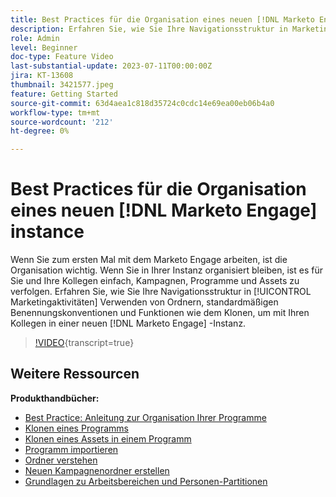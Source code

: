 ```yaml
---
title: Best Practices für die Organisation eines neuen [!DNL Marketo Engage] instance
description: Erfahren Sie, wie Sie Ihre Navigationsstruktur in Marketing-Aktivitäten mithilfe von Ordnern, standardmäßigen Benennungskonventionen und Funktionen wie dem Klonen organisieren, um Ihre Kollegen in einer neuen Marketo Engage-Instanz einfach zu verwenden.
role: Admin
level: Beginner
doc-type: Feature Video
last-substantial-update: 2023-07-11T00:00:00Z
jira: KT-13608
thumbnail: 3421577.jpeg
feature: Getting Started
source-git-commit: 63d4aea1c818d35724c0cdc14e69ea00eb06b4a0
workflow-type: tm+mt
source-wordcount: '212'
ht-degree: 0%

---
```



# Best Practices für die Organisation eines neuen [!DNL Marketo Engage] instance

Wenn Sie zum ersten Mal mit dem Marketo Engage arbeiten, ist die Organisation wichtig. Wenn Sie in Ihrer Instanz organisiert bleiben, ist es für Sie und Ihre Kollegen einfach, Kampagnen, Programme und Assets zu verfolgen. Erfahren Sie, wie Sie Ihre Navigationsstruktur in [!UICONTROL Marketingaktivitäten] Verwenden von Ordnern, standardmäßigen Benennungskonventionen und Funktionen wie dem Klonen, um mit Ihren Kollegen in einer neuen [!DNL Marketo Engage] -Instanz. 

>[!VIDEO](https://video.tv.adobe.com/v/3421577/?learn=on){transcript=true}

## Weitere Ressourcen

**Produkthandbücher:**

* [Best Practice: Anleitung zur Organisation Ihrer Programme](https://experienceleague.adobe.com/docs/marketo/using/product-docs/core-marketo-concepts/programs/working-with-programs/best-practice-how-to-organize-your-programs.html)
* [Klonen eines Programms](https://experienceleague.adobe.com/docs/marketo/using/product-docs/core-marketo-concepts/programs/working-with-programs/clone-a-program.html)
* [Klonen eines Assets in einem Programm](https://experienceleague.adobe.com/docs/marketo/using/product-docs/core-marketo-concepts/programs/working-with-programs/clone-an-asset-in-a-program.html)
* [Programm importieren](https://experienceleague.adobe.com/docs/marketo/using/product-docs/core-marketo-concepts/programs/working-with-programs/import-a-program.html)
* [Ordner verstehen](https://experienceleague.adobe.com/docs/marketo/using/product-docs/core-marketo-concepts/miscellaneous/understanding-folders.html)
* [Neuen Kampagnenordner erstellen](https://experienceleague.adobe.com/docs/marketo/using/product-docs/core-marketo-concepts/miscellaneous/create-new-campaign-folder.html)
* [Grundlagen zu Arbeitsbereichen und Personen-Partitionen](https://experienceleague.adobe.com/docs/marketo/using/product-docs/administration/workspaces-and-person-partitions/understanding-workspaces-and-person-partitions.html)
